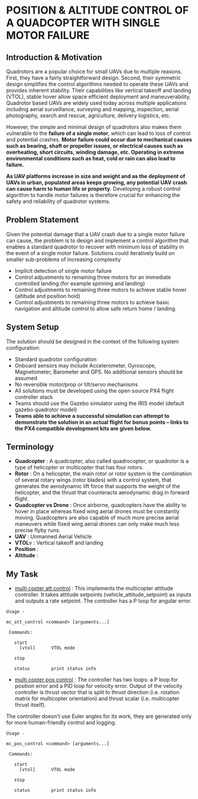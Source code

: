 # POSITION & ALTITUDE CONTROL OF A QUADCOPTER WITH SINGLE MOTOR FAILURE


## Introduction & Motivation

Quadrotors are a popular choice for small UAVs due to multiple reasons. First, they have a fairly straightforward design. Second, their symmetric design simplifies the control algorithms needed to operate these UAVs and provides inherent stability. Their capabilities like vertical takeoff and landing (VTOL), stable hover allow space efficient deployment and maneuverability. Quadrotor based UAVs are widely used today across multiple applications including aerial surveillance, surveying and mapping, inspection, aerial photography, search and rescue, agriculture, delivery logistics, etc.

However, the simple and minimal design of quadrotors also makes them vulnerable to the **failure of a single motor**, which can lead to loss of control and potential crashes. **Motor failure could occur due to mechanical causes such as bearing, shaft or propeller issues, or electrical causes such as overheating, short circuits, winding damage, etc. Operating in extreme environmental conditions such as heat, cold or rain can also lead to failure.**

**As UAV platforms increase in size and weight and as the deployment of UAVs in urban, populated areas keeps growing, any potential UAV crash can cause harm to human life or property**. Developing a robust control algorithm to handle motor failures is therefore crucial for enhancing the safety and reliability of quadrotor systems.

## Problem Statement

Given the potential damage that a UAV crash due to a single motor failure can cause, the problem is to design and implement a control algorithm that enables a standard quadrotor to recover with minimum loss of stability in the event of a single motor failure. Solutions could iteratively build on smaller sub-problems of increasing complexity

- Implicit detection of single motor failure
- Control adjustments to remaining three motors for an immediate controlled landing (for example spinning and landing)
- Control adjustments to remaining three motors to achieve stable hover (altitude and position hold)
- Control adjustments to remaining three motors to achieve basic navigation and altitude control to allow safe return home / landing.

## System Setup
The solution should be designed in the context of the following system configuration:
- Standard quadrotor configuration
- Onboard sensors may include Accelerometer, Gyroscope, Magnetometer, Barometer and GPS. No additional sensors should be assumed
- No reversible motor/prop or tilt/servo mechanisms
- All solutions must be developed using the open source PX4 flight controller stack
- Teams should use the Gazebo simulator using the IRIS model (default gazebo quadrotor model)
- **Teams able to achieve a successful simulation can attempt to demonstrate the solution in an actual flight for bonus points – links to the PX4 compatible development kits are given below.**

## Terminology 
- **Quadcopter** : A quadcopter, also called quadrocopter, or quadrotor is a type of helicopter or multicopter that has four rotors.  
- **Rotor** : On a helicopter, the main rotor or rotor system is the combination of several rotary wings (rotor blades) with a control system, that generates the aerodynamic lift force that supports the weight of the helicopter, and the thrust that counteracts aerodynamic drag in forward flight.
- **Quadcopter vs Drone** : Once airborne, quadcopters have the ability to hover in place whereas fixed wing aerial drones must be constantly moving. Quadcopters are also capable of much more precise aerial maneuvers while fixed wing aerial drones can only make much less precise flyby runs.
- **UAV** : Unmanned Aerial Vehicle
- **VTOL**v : Vertical takeoff and landing 
- **Position** : 
- **Altitude** : 

## My Task
- [multi copter att control](https://docs.px4.io/main/en/modules/modules_controller.html#mc-att-control) : This implements the multicopter attitude controller. It takes attitude setpoints (vehicle_attitude_setpoint) as inputs and outputs a rate setpoint. The controller has a P loop for angular error.

```
Usage - 

mc_att_control <command> [arguments...]

 Commands:
 
   start
     [vtol]      VTOL mode

   stop

   status        print status info
```

- [multi copter pos control](https://docs.px4.io/main/en/modules/modules_controller.html#mc-pos-control) : The controller has two loops: a P loop for position error and a PID loop for velocity error. Output of the velocity controller is thrust vector that is split to thrust direction (i.e. rotation matrix for multicopter orientation) and thrust scalar (i.e. multicopter thrust itself).

The controller doesn't use Euler angles for its work, they are generated only for more human-friendly control and logging.

```
Usage - 

mc_pos_control <command> [arguments...]

 Commands:

   start
     [vtol]      VTOL mode

   stop

   status        print status info
```